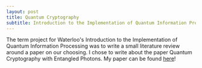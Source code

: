 ```yaml
---
layout: post
title: Quantum Cryptography
subtitle: Introduction to the Implementation of Quantum Information Processing Term Paper
---
```


The term project for Waterloo's Introduction to the Implementation of Quantum Information Processing 
was to write a small literature review around a paper on our choosing. I chose to write about the paper
Quantum Cryptography with Entangled Photons. My paper can be found [here](https://docs.google.com/document/d/e/2PACX-1vRdSNr27CqKaPfYyF9t9Hi8DwIEctXaF4gDtUpiEw2seiau4TwvQBo9Q3QOMM6PRlQLmZqleKpw-62b/pub)!
